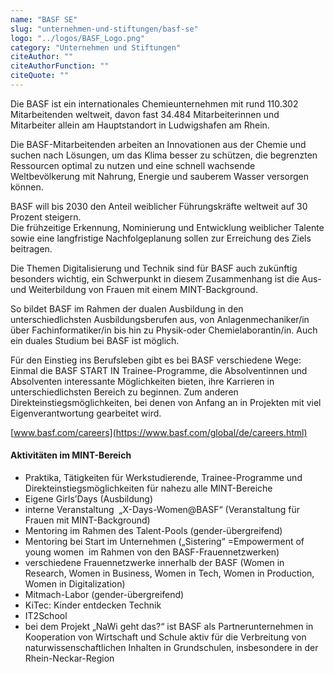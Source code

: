```yaml
---
name: "BASF SE"
slug: "unternehmen-und-stiftungen/basf-se"
logo: "../logos/BASF_Logo.png"
category: "Unternehmen und Stiftungen"
citeAuthor: ""
citeAuthorFunction: ""
citeQuote: ""
---
```


Die BASF ist ein internationales Chemieunternehmen mit rund 110.302 Mitarbeitenden weltweit, davon fast 34.484 Mitarbeiterinnen und Mitarbeiter allein am Hauptstandort in Ludwigshafen am Rhein.

Die BASF-Mitarbeitenden arbeiten an Innovationen aus der Chemie und suchen nach Lösungen, um das Klima besser zu schützen, die begrenzten Ressourcen optimal zu nutzen und eine schnell wachsende Weltbevölkerung mit Nahrung, Energie und sauberem Wasser versorgen können.

BASF will bis 2030 den Anteil weiblicher Führungskräfte weltweit auf 30 Prozent steigern.  
Die frühzeitige Erkennung, Nominierung und Entwicklung weiblicher Talente sowie eine langfristige Nachfolgeplanung sollen zur Erreichung des Ziels beitragen.

Die Themen Digitalisierung und Technik sind für BASF auch zukünftig besonders wichtig, ein Schwerpunkt in diesem Zusammenhang ist die Aus- und Weiterbildung von Frauen mit einem MINT-Background.

So bildet BASF im Rahmen der dualen Ausbildung in den unterschiedlichsten Ausbildungsberufen aus, von Anlagenmechaniker/in über Fachinformatiker/in bis hin zu Physik-oder Chemielaborantin/in. Auch ein duales Studium bei BASF ist möglich.

Für den Einstieg ins Berufsleben gibt es bei BASF verschiedene Wege: Einmal die BASF START IN Trainee-Programme, die Absolventinnen und Absolventen interessante Möglichkeiten bieten, ihre Karrieren in unterschiedlichsten Bereich zu beginnen. Zum anderen Direkteinstiegsmöglichkeiten, bei denen von Anfang an in Projekten mit viel Eigenverantwortung gearbeitet wird.

[www.basf.com/careers](https://www.basf.com/global/de/careers.html)

#### Aktivitäten im MINT-Bereich

- Praktika, Tätigkeiten für Werkstudierende, Trainee-Programme und Direkteinstiegsmöglichkeiten für nahezu alle MINT-Bereiche
- Eigene Girls’Days (Ausbildung)
- interne Veranstaltung  „X-Days-Women@BASF“ (Veranstaltung für Frauen mit MINT-Background)
- Mentoring im Rahmen des Talent-Pools (gender-übergreifend)
- Mentoring bei Start im Unternehmen („Sistering“ =Empowerment of young women  im Rahmen von den BASF-Frauennetzwerken)
- verschiedene Frauennetzwerke innerhalb der BASF (Women in Research, Women in Business, Women in Tech, Women in Production, Women in Digitalization)
- Mitmach-Labor (gender-übergreifend)
- KiTec: Kinder entdecken Technik
- IT2School
- bei dem Projekt „NaWi geht das?“ ist BASF als Partnerunternehmen in Kooperation von Wirtschaft und Schule aktiv für die Verbreitung von naturwissenschaftlichen Inhalten in Grundschulen, insbesondere in der Rhein-Neckar-Region
